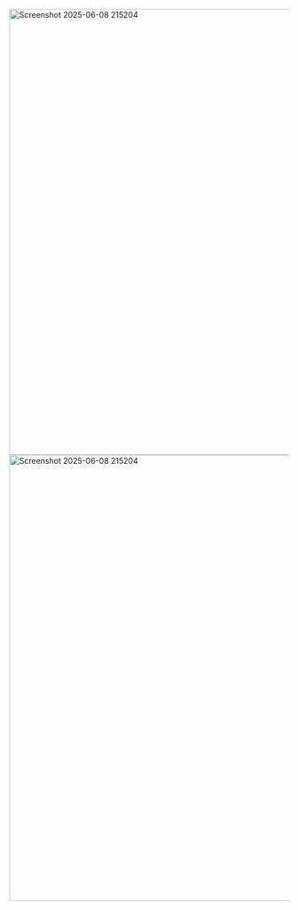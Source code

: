 <img width="1266" height="803" alt="Screenshot 2025-06-08 215204" src="https://github.com/user-attachments/assets/5e81f83f-557c-4391-b3fc-2804f3b6aa19" /><img width="1266" height="803" alt="Screenshot 2025-06-08 215204" src="https://github.com/user-attachments/assets/a42701f3-6196-4be4-825e-f7bf8aaacc5e" />
